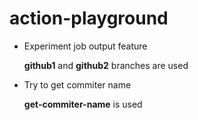 # action-playground


- Experiment job output feature
    
    **github1** and **github2** branches are used

- Try to get commiter name

    **get-commiter-name** is used